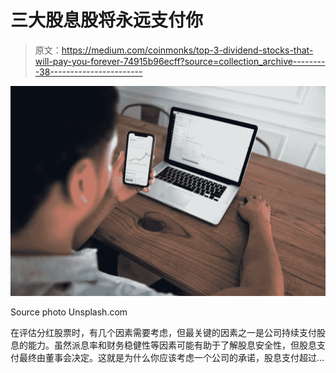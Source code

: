 # 三大股息股将永远支付你

> 原文：<https://medium.com/coinmonks/top-3-dividend-stocks-that-will-pay-you-forever-74915b96ecff?source=collection_archive---------38----------------------->

![](img/fd53bd914b482367e49653a325849236.png)

Source photo Unsplash.com

在评估分红股票时，有几个因素需要考虑，但最关键的因素之一是公司持续支付股息的能力。虽然派息率和财务稳健性等因素可能有助于了解股息安全性，但股息支付最终由董事会决定。这就是为什么你应该考虑一个公司的承诺，股息支付超过…
